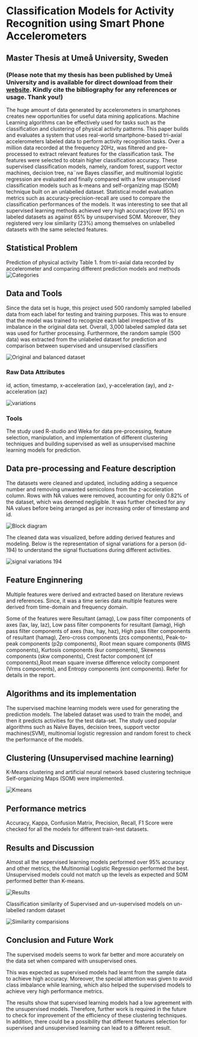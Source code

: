 
# Classification Models for Activity Recognition using Smart Phone Accelerometers 
## Master Thesis at Umeå University, Sweden
### (Please note that my thesis has been published by Umeå University and is available for direct download from their [website](http://umu.diva-portal.org/smash/record.jsf?aq2=%5B%5B%5D%5D&c=26&af=%5B%5D&searchType=LIST_LATEST&sortOrder2=title_sort_asc&language=en&pid=diva2%3A1672970&aq=%5B%5B%5D%5D&sf=all&aqe=%5B%5D&sortOrder=author_sort_asc&onlyFullText=false&noOfRows=50&dswid=-5755). Kindly cite the bibliography for any references or usage. Thank you!)

The huge amount of data generated by accelerometers in smartphones creates new opportunities for useful data mining applications. Machine Learning algorithms can be effectively used for
tasks such as the classification and clustering of physical activity patterns. This paper builds and evaluates a system that uses real-world smartphone-based tri-axial accelerometers labeled data to
perform activity recognition tasks. Over a million data recorded at the frequency 20Hz, was filtered and pre-processed to extract relevant features for the classification task. The features were
selected to obtain higher classification accuracy. These supervised classification models, namely, random forest, support vector machines, decision tree, na¨ıve Bayes classifier, and multinomial
logistic regression are evaluated and finally compared with a few unsupervised classification models such as k-means and self-organizing map (SOM) technique built on an unlabelled dataset.
Statistical model evaluation metrics such as accuracy-precision-recall are used to compare the classification performances of the models. It was interesting to see that all supervised learning
methods achieved very high accuracy(over 95%) on labeled datasets as against 65% by unsupervised SOM. Moreover, they registered very low similarity (23%) among themselves on unlabelled
datasets with the same selected features.

## Statistical Problem
Prediction of physical activity Table 1. from tri-axial data recorded by accelerometer and comparing different prediction models and methods
![Categories](https://github.com/biswas006/Classification-Models/blob/main/Snapshots%20and%20Pics/Snapshot-Six%20Activities%20for%20prediction.png)

## Data and Tools
Since the data set is huge, this project used 500 randomly sampled labelled data from each label for testing and training purposes. This was to ensure that the model was trained to recognize each label irrespective of its imbalance in the original data set. Overall, 3,000 labeled sampled data set was used for further processing. Furthermore, the random sample (500 data) was extracted from the unlabeled dataset for prediction and comparison between supervised and unsupervised classifiers

![Original and balanced dataset](https://github.com/biswas006/Classification-Models/blob/main/Snapshots%20and%20Pics/Original%20and%20sampled%20balanced%20dataset.png)

### Raw Data Attributes
id, action, timestamp, x-acceleration (ax), y-acceleration (ay), and z-acceleration (az) 

![variations](https://github.com/biswas006/Classification-Models/blob/main/Snapshots%20and%20Pics/Signal%20variations.png)

### Tools 
The study used R-studio and Weka for data pre-processing, feature selection, manipulation, and implementation of different clustering techniques and building supervised as well as unsupervised machine learning models for prediction.

## Data pre-processing and Feature description
The datasets were cleaned and updated, including adding a sequence number and removing unwanted semicolons from the z-acceleration column. Rows with NA values were removed, accounting for only 0.82% of the dataset, which was deemed negligible. It was further checked for any NA values before being arranged as per increasing order of timestamp and id.

![Block diagram](https://github.com/biswas006/Classification-Models/blob/main/Snapshots%20and%20Pics/Block%20Diagram.png)

The cleaned data was visualized, before adding derived features and modeling. Below is the representation of signal variations for a person (id-194) to understand the signal fluctuations during different activities.

![signal variations 194](https://github.com/biswas006/Classification-Models/blob/main/Snapshots%20and%20Pics/Signal%20variations%20id-194.png)

## Feature Enginnering
Multiple features were derived and extracted based on literature reviews and references. Since, it was a time series data multiple features were derived from time-domain and frequency domain. 

Some of the features were Resultant (amag), Low pass filter components of axes (lax, lay, laz), Low pass filter components for resultant (lamag), High pass filter components of axes (hax, hay, haz), High pass filter components of resultant (hamag), Zero-cross components (zcs components), Peak-to-peak components (p2p components), Root mean square components (RMS components), Kurtosis components (kur components), Skewness components (skw components), Crest factor component (cf components),Root mean square inverse difference velocity component (Vrms components), and Entropy components (ent components). Refer for details in the report.

## Algorithms and its implementation
The supervised machine learning models were used for generating the prediction models. The labeled dataset was used to train the model, and then it predicts activities for the test data-set. The study used popular algorithms such as Naïve Bayes, decision trees, support vector machines(SVM), multinomial logistic regression and random forest to check the performance of the models.

## Clustering (Unsupervised machine learning)
K-Means clustering and artificial neural network based clustering technique Self-organizing Maps (SOM) were implemented.

![Kmeans](https://github.com/biswas006/Classification-Models/blob/main/Snapshots%20and%20Pics/K6.png)

##  Performance metrics
Accuracy, Kappa, Confusion Matrix, Precision, Recall, F1 Score were checked for all the models for different train-test datasets.

## Results and Discussion
Almost all the sepervised learning models performed over 95% accuracy and other metrics, the Multinomial Logistic Regression performed the best. Unsupervised models could not match up the levels as expected and SOM performed better than K-means.

![Results](https://github.com/biswas006/Classification-Models/blob/main/Snapshots%20and%20Pics/Model%20Performance.png)

Classification similarity of Supervised and un-supervised models on un-labelled random dataset 

![Similarity comparisions](https://github.com/biswas006/Classification-Models/blob/main/Snapshots%20and%20Pics/Similarity%20comparision.png)

## Conclusion and Future Work
The supervised models seems to work far better and more accurately on the data set when compared with unsupervised ones.

This was expected as supervised models had learnt from the sample data to achieve high accuracy. Moreover, the special attention was given to avoid class imbalance while learning, which also helped the supervised models to achieve very high performance metrics.

The results show that supervised learning models had a low agreement with the unsupervised models. Therefore, further work is required in the future to check for improvement of the efficiency of these clustering techniques. In addition, there could be a possibility that different features selection for supervised and unsupervised learning can lead to a different result.










